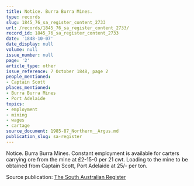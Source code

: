```yaml
---
title: Notice. Burra Burra Mines.
type: records
slug: 1845_76_sa_register_content_2733
url: /records/1845_76_sa_register_content_2733/
record_id: 1845_76_sa_register_content_2733
date: '1848-10-07'
date_display: null
volume: null
issue_number: null
page: '2'
article_type: other
issue_reference: 7 October 1848, page 2
people_mentioned:
- Captain Scott
places_mentioned:
- Burra Burra Mines
- Port Adelaide
topics:
- employment
- mining
- wages
- cartage
source_document: 1985-87_Northern__Argus.md
publication_slug: sa-register
---
```


Notice.  Burra Burra Mines.  Constant employment is available for carters carrying ore from the mine at £2-15-0 per 21 cwt.  Loading to the mine to be obtained from Captain Scott, Port Adelaide at 25/- per ton.

Source publication: [The South Australian Register](/publications/sa-register/)
